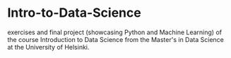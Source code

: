 # Intro-to-Data-Science
exercises and final project (showcasing Python and Machine Learning) of the course Introduction to Data Science from the Master's in Data Science at the University of Helsinki.
